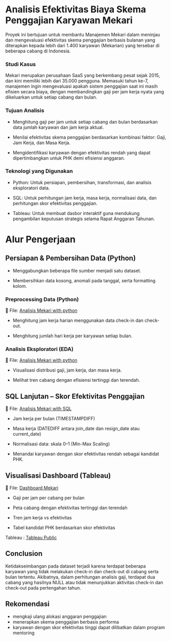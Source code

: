 # Analisis Efektivitas Biaya Skema Penggajian Karyawan Mekari
Proyek ini bertujuan untuk membantu Manajemen Mekari dalam meninjau dan mengevaluasi efektivitas skema penggajian berbasis bulanan yang diterapkan kepada lebih dari 1.400 karyawan (Mekarian) yang tersebar di beberapa cabang di Indonesia.

### Studi Kasus
Mekari merupakan perusahaan SaaS yang berkembang pesat sejak 2015, dan kini memiliki lebih dari 35.000 pengguna. Memasuki tahun ke-7, manajemen ingin mengevaluasi apakah sistem penggajian saat ini masih efisien secara biaya, dengan membandingkan gaji per jam kerja nyata yang dikeluarkan untuk setiap cabang dan bulan.

### Tujuan Analisis
- Menghitung gaji per jam untuk setiap cabang dan bulan berdasarkan data jumlah karyawan dan jam kerja aktual.

- Menilai efektivitas skema penggajian berdasarkan kombinasi faktor: Gaji, Jam Kerja, dan Masa Kerja.

- Mengidentifikasi karyawan dengan efektivitas rendah yang dapat dipertimbangkan untuk PHK demi efisiensi anggaran.

### Teknologi yang Digunakan
- Python: Untuk persiapan, pembersihan, transformasi, dan analisis eksploratori data.

- SQL: Untuk perhitungan jam kerja, masa kerja, normalisasi data, dan perhitungan skor efektivitas penggajian.

- Tableau: Untuk membuat dasbor interaktif guna mendukung pengambilan keputusan strategis selama Rapat Anggaran Tahunan.

# Alur Pengerjaan
## Persiapan & Pembersihan Data (Python)
- Menggabungkan beberapa file sumber menjadi satu dataset.

- Membersihkan data kosong, anomali pada tanggal, serta formatting kolom.

  

### Preprocessing Data (Python)
📌 File:  [Analisis Mekari with python](https://github.com/Gilangsejati/Doku-E-Wallet-Analisis/blob/main/Mekari-Analisis/scripts/Data_Preprocessing_Mekari.ipynb)

- Menghitung jam kerja harian menggunakan data check-in dan check-out.

- Menghitung jumlah hari kerja per karyawan setiap bulan.

  

### Analisis Eksploratori (EDA)
 📌 File: [Analisis Mekari with python](https://github.com/Gilangsejati/Doku-E-Wallet-Analisis/blob/main/Mekari-Analisis/scripts/EDA_Mekari_.ipynb)

- Visualisasi distribusi gaji, jam kerja, dan masa kerja.

- Melihat tren cabang dengan efisiensi tertinggi dan terendah.

  

## SQL Lanjutan – Skor Efektivitas Penggajian
 📌 File: [Analisis Mekari with SQL](https://github.com/Gilangsejati/Doku-E-Wallet-Analisis/blob/main/Mekari-Analisis/sql/sql-analis-mekari.sql)

- Jam kerja per bulan (TIMESTAMPDIFF)

- Masa kerja (DATEDIFF antara join_date dan resign_date atau current_date)

- Normalisasi data: skala 0–1 (Min-Max Scaling)

- Menandai karyawan dengan skor efektivitas rendah sebagai kandidat PHK.

  

## Visualisasi Dashboard (Tableau)
📌 File: [Dashboard Mekari](https://github.com/Gilangsejati/Doku-E-Wallet-Analisis/blob/main/Mekari-Analisis/dashboard/Dashboard%201%20(7).png)
          
- Gaji per jam per cabang per bulan

- Peta cabang dengan efektivitas tertinggi dan terendah

- Tren jam kerja vs efektivitas

- Tabel kandidat PHK berdasarkan skor efektivitas
  
  
  
Tableau : [Tableau Public](https://public.tableau.com/app/profile/gilang.gemilang/vizzes)

## Conclusion 
Ketidakseimbangan pada dataset terjadi karena terdapat beberapa karyawan yang tidak melakukan check-in dan check-out di cabang serta bulan tertentu. Akibatnya, dalam perhitungan analisis gaji, terdapat dua cabang yang hasilnya NULL atau tidak menunjukkan aktivitas check-in dan check-out pada pertengahan tahun.

## Rekomendasi 
- mengkaji ulang alokasi anggaran penggajian
- menerapkan skema penggajian berbasis performa
- karyawan dengan skor efektivitas tinggi dapat dilibatkan dalam program mentoring

